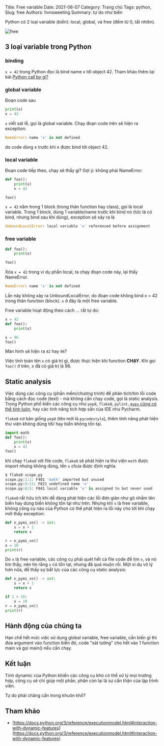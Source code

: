 Title: Free variable
Date: 2021-06-07
Category: Trang chủ
Tags: python,
Slug: free
Authors: hvnsweeting
Summary: tự do như biến

Python có 2 loại variable (biến): local, global, và free (đếm từ 0, tất nhiên).

![free](https://images.unsplash.com/photo-1546672117-f83291ce87a9?crop=entropy&cs=tinysrgb&fit=max&fm=jpg&ixid=MnwyMzI1MzN8MHwxfHJhbmRvbXx8fHx8fHx8fDE2MjMwNzQxNTI&ixlib=rb-1.2.1&q=80&w=600)

## 3 loại variable trong Python

### binding
`x = 42` trong Python đọc là bind name x tới object 42.
Tham khảo thêm tại bài [Python call by gì?](https://pymi.vn/blog/call-by/)

### global variable
Đoạn code sau

```py
print(x)
x = 42
```

`x` viết sát lề, gọi là global variable. Chạy đoạn code trên sẽ hiện ra
exception:

```py
NameError: name 'x' is not defined
```

do code dùng x trước khi x được bind tới object 42.

### local variable
Đoạn code tiếp theo, chạy sẽ thấy gì? Gợi ý: không phải NameError:

```py
def foo():
    print(x)
    x = 42

foo()
```

`x = 42` nằm trong 1 block (trong thân function hay class), gọi là local variable.
Trong 1 block, dùng 1 variable/name trước khi bind nó (tức là có bind, nhưng
bind sau khi dùng), exception sẽ xảy ra là

```py
UnboundLocalError: local variable 'x' referenced before assignment
```

### free variable
```py
def foo():
    print(x)

foo()
```
Xóa `x = 42` trong ví dụ phần local, ta chạy đoạn code này, lại thấy NameError.
```py
NameError: name 'x' is not defined
```

Lần này không xảy ra UnboundLocalError, do đoạn code không bind x = 42
trong thân function (block). `x` ở đây là một free variable.

Free variable hoạt động theo cách ... rất tự do:

```py
x = 42
def foo():
    print(x)

x = 96
foo()
```
Màn hình sẽ hiện ra `42` hay `96`?

Việc tính toán tên `x` có giá trị gì, được thực hiện khi function **CHẠY**.
Khi gọi `foo()` ở trên, x đã có giá trị là 96.


## Static analysis
Việc dùng các công cụ (phần mềm/chương trình) để phân tích/tìm lỗi code bằng
cách đọc code (text) - mà không cần chạy code, gọi là static analysis.
Trong Python phổ biến các công cụ như `pep8`, `flake8`, `pylint`, [`mypy` cũng
có thể tính luôn](https://pp.pymi.vn/article/mypy/), hay các tính năng
tích hợp sẵn của IDE như Pycharm.

`flake8` cơ bản giống `pep8` (tên mới là `pycodestyle`), thêm tính năng phát
hiện thư viện không dùng tới/ hay biến không tồn tại.

```py
import math
def foo():
    print(x)
    x = 42
foo()
```

khi chạy `flake8` với file code, `flake8` sẽ phát hiện ra thư viện
`math` được import nhưng không dùng, tên `x` chưa được định nghĩa.

```py
$ flake8 scope.py
scope.py:1:1: F401 'math' imported but unused
scope.py:5:11: F821 undefined name 'x'
scope.py:6:5: F841 local variable 'x' is assigned to but never used
```

`flake8` rất hữu ích khi dễ dàng phát hiện các lỗi đơn giản như gõ nhầm tên
biến hay dùng biến không tồn tại như trên.
Nhưng khi `x` là free variable, không công cụ nào của Python có thể phát hiện
ra lỗi này cho tới khi chạy mới thấy exception:

```py
def n_pymi_vn() -> int:
    s = x + 1
    return s

r = n_pymi_vn()
x = 10
print(r)
```

Do `x` là free variable, các công cụ phải quét hết cả file code để tìm `x`,
và nó tìm thấy, nên tin rằng `x` có tồn tại, nhưng đã quá muộn rồi.
Một ví dụ vô lý hơn nữa, để thấy sự bất lực của các công cụ static analysis:

```py
def n_pymi_vn() -> int:
    s = x + 1
    return s

if 1 > 10:
    x = 10
r = n_pymi_vn()
print(r)
```

## Hành động của chúng ta
Hạn chế hết mức việc sử dụng global variable, free variable, cần biến gì thì
đưa argument vào function biến đó, code "sát tường" cho hết vào 1 function
main và gọi main() nếu cần chạy.

## Kết luận
Tính dynamic của Python khiến các công cụ khó có thể xử lý mọi trường hợp,
công cụ sẽ chỉ giúp một phần, phần còn lại là sự cẩn thận của lập trình viên.

Tự do phải chăng cần trong khuôn khổ?

## Tham khảo
- [https://docs.python.org/3/reference/executionmodel.html#interaction-with-dynamic-features](https://docs.python.org/3/reference/executionmodel.html#interaction-with-dynamic-features)
